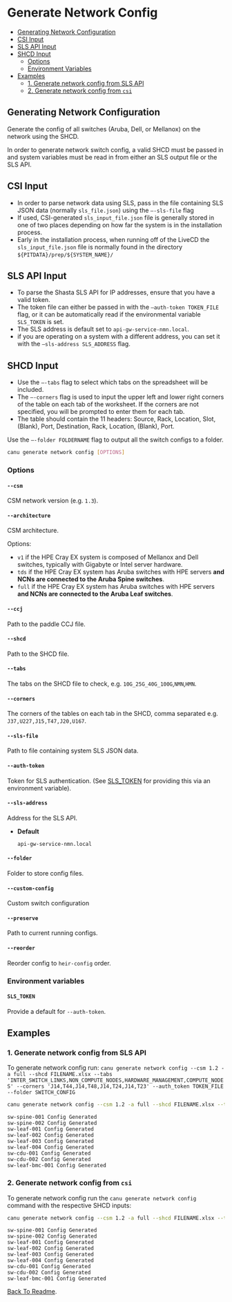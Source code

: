 # Generate Network Config

* [Generating Network Configuration](#generating-network-configuration)
* [CSI Input](#csi-input)
* [SLS API Input](#sls-api-input)
* [SHCD Input](#shcd-input)
  * [Options](#options)
  * [Environment Variables](#environment-variables)
* [Examples](#examples)
  * [1. Generate network config from SLS API](#1-generate-network-config-from-sls-api)
  * [2. Generate network config from `csi`](#2-generate-network-config-from-csi)

## Generating Network Configuration

Generate the config of all switches (Aruba, Dell, or Mellanox) on the network using the SHCD.

In order to generate network switch config, a valid SHCD must be passed in and system variables must be read in from either
an SLS output file or the SLS API.

## CSI Input

* In order to parse network data using SLS, pass in the file containing SLS JSON data (normally `sls_file.json`) using the `–-sls-file` flag
* If used, CSI-generated `sls_input_file.json` file is generally stored in one of two places depending on how far the system is in the installation process.
* Early in the installation process, when running off of the LiveCD the `sls_input_file.json` file is normally found in the directory `${PITDATA}/prep/${SYSTEM_NAME}/`

## SLS API Input

* To parse the Shasta SLS API for IP addresses, ensure that you have a valid token.
* The token file can either be passed in with the `–auth-token TOKEN_FILE` flag, or it can be automatically read if the environmental variable `SLS_TOKEN` is set.
* The SLS address is default set to `api-gw-service-nmn.local`.
* if you are operating on a system with a different address, you can set it with the `–sls-address SLS_ADDRESS` flag.

## SHCD Input

* Use the `–-tabs` flag to select which tabs on the spreadsheet will be included.
* The `–-corners` flag is used to input the upper left and lower right corners of the table on each tab of the worksheet. If the corners are not specified, you will be prompted to enter them for each tab.
* The table should contain the 11 headers: Source, Rack, Location, Slot, (Blank), Port, Destination, Rack, Location, (Blank), Port.

Use the `–-folder FOLDERNAME` flag to output all the switch configs to a folder.

```bash
canu generate network config [OPTIONS]
```

### Options

#### `--csm`

CSM network version (e.g. `1.3`).

#### `--architecture`

CSM architecture.

Options:

* `v1` if the HPE Cray EX system is composed of Mellanox and Dell switches, typically with Gigabyte or Intel server hardware.
* `tds` if the HPE Cray EX system has Aruba switches with HPE servers **and NCNs are connected to the Aruba Spine switches**.
* `full` if the HPE Cray EX system has Aruba switches with HPE servers **and NCNs are connected to the Aruba Leaf switches**.


#### `--ccj`

Path to the paddle CCJ file.


#### `--shcd`

Path to the SHCD file.

#### `--tabs`

The tabs on the SHCD file to check, e.g. `10G_25G_40G_100G`,`NMN`,`HMN`.


#### `--corners`

The corners of the tables on each tab in the SHCD, comma separated e.g. `J37,U227,J15,T47,J20,U167`.

#### `--sls-file`

Path to file containing system SLS JSON data.

#### `--auth-token`

Token for SLS authentication. (See [SLS_TOKEN](#sls_token) for providing this via an environment variable).

#### `--sls-address`

Address for the SLS API.

* **Default**

    `api-gw-service-nmn.local`

#### `--folder`

Folder to store config files.

#### `--custom-config`

Custom switch configuration

#### `--preserve`

Path to current running configs.

#### `--reorder`

Reorder config to `heir-config` order.

### Environment variables

#### `SLS_TOKEN`

Provide a default for `--auth-token`.

## Examples

### 1. Generate network config from SLS API

To generate network config run: `canu generate network config --csm 1.2 -a full --shcd FILENAME.xlsx --tabs 'INTER_SWITCH_LINKS,NON_COMPUTE_NODES,HARDWARE_MANAGEMENT,COMPUTE_NODES' --corners 'J14,T44,J14,T48,J14,T24,J14,T23' --auth_token TOKEN_FILE --folder SWITCH_CONFIG`

```bash
canu generate network config --csm 1.2 -a full --shcd FILENAME.xlsx --tabs INTER_SWITCH_LINKS,NON_COMPUTE_NODES,HARDWARE_MANAGEMENT,COMPUTE_NODES --corners J14,T44,J14,T48,J14,T24,J14,T23 --auth_token TOKEN_FILE --folder SWITCH_CONFIG
```

```
sw-spine-001 Config Generated
sw-spine-002 Config Generated
sw-leaf-001 Config Generated
sw-leaf-002 Config Generated
sw-leaf-003 Config Generated
sw-leaf-004 Config Generated
sw-cdu-001 Config Generated
sw-cdu-002 Config Generated
sw-leaf-bmc-001 Config Generated

```

### 2. Generate network config from `csi`

To generate network config run the `canu generate network config` command with the respective SHCD inputs:

```bash
canu generate network config --csm 1.2 -a full --shcd FILENAME.xlsx --tabs INTER_SWITCH_LINKS,NON_COMPUTE_NODES,HARDWARE_MANAGEMENT,COMPUTE_NODES --corners J14,T44,J14,T48,J14,T24,J14,T23 --sls-file SLS_FILE --folder SWITCH_CONFIG
```

```
sw-spine-001 Config Generated
sw-spine-002 Config Generated
sw-leaf-001 Config Generated
sw-leaf-002 Config Generated
sw-leaf-003 Config Generated
sw-leaf-004 Config Generated
sw-cdu-001 Config Generated
sw-cdu-002 Config Generated
sw-leaf-bmc-001 Config Generated

```

[Back To Readme](../README.md).
